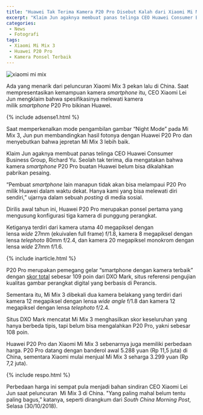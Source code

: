```yaml
---
title: "Huawei Tak Terima Kamera P20 Pro Disebut Kalah dari Xiaomi Mi Mix 3"
excerpt: "Klaim Jun agaknya membuat panas telinga CEO Huawei Consumer Business Group, Richard Yu. Dia mengatakan bahwa kamera smartphone P20 Pro buatan Huawei belum terkalahkan"
categories:
 - News
 - Fotografi
tags:
 - Xiaomi Mi Mix 3
 - Huawei P20 Pro
 - Kamera Ponsel Terbaik
---
```


![xiaomi mi mix](https://asset.kompas.com/crop/21x0:682x441/750x500/data/photo/2018/10/25/939615163.jpg)

Ada yang menarik dari peluncuran Xiaomi Mix 3 pekan lalu di China. Saat mempresentasikan kemampuan kamera _smartphone_ itu, CEO Xiaomi Lei Jun mengklaim bahwa spesifikasinya melewati kamera milik _smartphone_ P20 Pro bikinan Huawei.

{% include adsense1.html %}

Saat memperkenalkan mode pengambilan gambar “Night Mode” pada Mi Mix 3, Jun pun membandingkan hasil fotonya dengan Huawei P20 Pro dan menyebutkan bahwa jepretan Mi Mix 3 lebih baik.

Klaim Jun agaknya membuat panas telinga CEO Huawei Consumer Business Group, Richard Yu. Seolah tak terima, dia mengatakan bahwa kamera _smartphone_ P20 Pro buatan Huawei belum bisa dikalahkan pabrikan pesaing.

“Pembuat _smartphone_ lain manapun tidak akan bisa melampaui P20 Pro milik Huawei dalam waktu dekat. Hanya kami yang bisa melewati diri sendiri,” ujarnya dalam sebuah _posting_ di media sosial.

Dirilis awal tahun ini, Huawei P20 Pro merupakan ponsel pertama yang mengusung konfigurasi tiga kamera di punggung perangkat.

Ketiganya terdiri dari kamera utama 40 megapiksel dengan lensa _wide_ 27mm (ekuivalen full frame) f/1.8, kamera 8 megapiksel dengan lensa _telephoto_ 80mm f/2.4, dan kamera 20 megapiksel monokrom dengan lensa _wide_ 27mm f/1.6.

{% include inarticle.html %}

P20 Pro merupakan pemegang gelar “smartphone dengan kamera terbaik” dengan [skor total](https://www.dxomark.com/huawei-p20-pro-camera-review-innovative-technologies-outstanding-results/) sebesar 109 poin dari DXO Mark, situs referensi pengujian kualitas gambar perangkat digital yang berbasis di Perancis.

Sementara itu, Mi Mix 3 dibekali dua kamera belakang yang terdiri dari kamera 12 megapiksel dengan lensa _wide angle_ f/1.8 dan kamera 12 megapiksel dengan lensa _telephoto_ f/2.4.

Situs DXO Mark mencatat Mi Mix 3 menghasilkan skor keseluruhan yang hanya berbeda tipis, tapi belum bisa mengalahkan P20 Pro, yakni sebesar 108 poin.

Huawei P20 Pro dan Xiaomi Mi Mix 3 sebenarnya juga memiliki perbedaan harga. P20 Pro datang dengan banderol awal 5.288 yuan (Rp 11,5 juta) di China, sementara Xiaomi mulai menjual Mi Mix 3 seharga 3.299 yuan (Rp 7,2 juta).

{% include respo.html %}

Perbedaan harga ini sempat pula menjadi bahan sindiran CEO Xiaomi Lei Jun saat peluncuran  Mi Mix 3 di China. "Yang paling mahal belum tentu paling bagus,” katanya, seperti dirangkum dari _South China Morning Post_, Selasa (30/10/2018).
